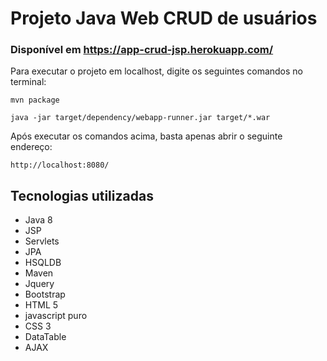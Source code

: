 # Projeto Java Web CRUD de usuários 

### Disponível em https://app-crud-jsp.herokuapp.com/

Para executar o projeto em localhost, digite os seguintes comandos no terminal:
~~~
mvn package
~~~
~~~
java -jar target/dependency/webapp-runner.jar target/*.war
~~~

Após executar os comandos acima, basta apenas abrir o seguinte endereço:
~~~
http://localhost:8080/
~~~

## Tecnologias utilizadas
- Java 8
- JSP
- Servlets
- JPA
- HSQLDB
- Maven
- Jquery
- Bootstrap
- HTML 5
- javascript puro
- CSS 3
- DataTable
- AJAX

